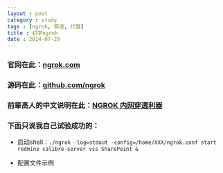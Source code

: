 ```yaml
---
layout : post
category : study
tags : [ngrok, 穿透, 代理]
title : 初学ngrok
date : 2014-07-29
---
```


### 官网在此：[ngrok.com](http://www.ngrok.com)

### 源码在此：[github.com/ngrok](https://github.com/inconshreveable/ngrok)

### 前辈高人的中文说明在此：[NGROK 内网穿透利器](http://dorole.com/tag/ngrok/)

### 下面只说我自己试验成功的：

- 启动shell：`./ngrok -log=stdout -config=/home/XXX/ngrok.conf start redmine calibre-server vss SharePoint &`

- 配置文件示例

<script src="https://gist.github.com/samrain/31a4000d5b45d29377a9.js"></script>
